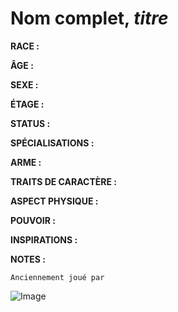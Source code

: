 # Nom complet, *titre*

**RACE :** 

**ÂGE :**

**SEXE :** 

**ÉTAGE :** 

**STATUS :** 

**SPÉCIALISATIONS :** 

**ARME :** 

**TRAITS DE CARACTÈRE :** 

**ASPECT PHYSIQUE :** 

**POUVOIR :** 

**INSPIRATIONS :**

**NOTES :**

`Anciennement joué par`

![Image](https://share.alkanife.fr/bna.png)

